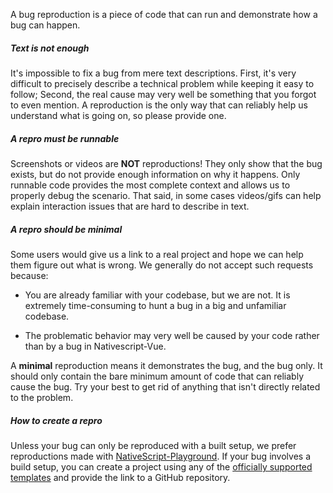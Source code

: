 A bug reproduction is a piece of code that can run and demonstrate how a bug can happen.

##### Text is not enough

It's impossible to fix a bug from mere text descriptions. First, it's very difficult to precisely describe a technical problem while keeping it easy to follow; Second, the real cause may very well be something that you forgot to even mention. A reproduction is the only way that can reliably help us understand what is going on, so please provide one.

##### A repro must be runnable

Screenshots or videos are **NOT** reproductions! They only show that the bug exists, but do not provide enough information on why it happens. Only runnable code provides the most complete context and allows us to properly debug the scenario. That said, in some cases videos/gifs can help explain interaction issues that are hard to describe in text.

##### A repro should be minimal

Some users would give us a link to a real project and hope we can help them figure out what is wrong. We generally do not accept such requests because:

- You are already familiar with your codebase, but we are not. It is extremely time-consuming to hunt a bug in a big and unfamiliar codebase.

- The problematic behavior may very well be caused by your code rather than by a bug in Nativescript-Vue.

A **minimal** reproduction means it demonstrates the bug, and the bug only. It should only contain the bare minimum amount of code that can reliably cause the bug. Try your best to get rid of anything that isn't directly related to the problem.

##### How to create a repro

Unless your bug can only be reproduced with a built setup, we prefer reproductions made with [NativeScript-Playground](https://play.nativescript.org/). If your bug involves a build setup, you can create a project using any of the [officially supported templates](https://nativescript-vue.org/en/docs/getting-started/templates/) and provide the link to a GitHub repository.
